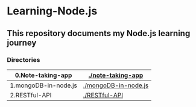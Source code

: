 # Learning-Node.js

## This repository documents my Node.js learning journey

### Directories
| 0.Note-taking-app | [./note-taking-app](./note-taking-app/) |
| ---- | ---- |
| 1.mongoDB-in-node.js | [./mongoDB-in-node.js](./mongoDB-in-node.js) |
| 2.RESTful-API | [./RESTful-API](./RESTful-API/) |
